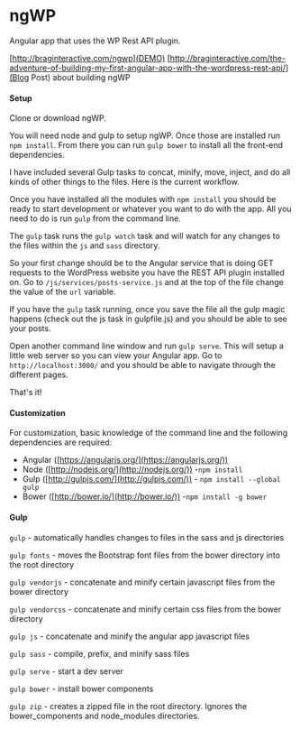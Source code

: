 ngWP
==========

Angular app that uses the WP Rest API plugin.

[http://braginteractive.com/ngwp](DEMO) 
[http://braginteractive.com/the-adventure-of-building-my-first-angular-app-with-the-wordpress-rest-api/](Blog Post) about building ngWP 


#### Setup
Clone or download ngWP.

You will need node and gulp to setup ngWP. Once those are installed run `npm install`. From there you can run `gulp bower` to install all the front-end dependencies.

I have included several Gulp tasks to concat, minify, move, inject, and do all kinds of other things to the files. Here is the current workflow. 

Once you have installed all the modules with `npm install` you should be ready to start development or whatever you want to do with the app. All you need to do is run `gulp` from the command line. 

The `gulp` task runs the `gulp watch` task and will watch for any changes to the files within the `js` and `sass` directory. 

So your first change should be to the Angular service that is doing GET requests to the WordPress website you have the REST API plugin installed on. Go to `/js/services/posts-service.js` and at the top of the file change the value of the `url` variable. 

If you have the `gulp` task running, once you save the file all the gulp magic happens (check out the js task in gulpfile.js) and you should be able to see your posts. 

Open another command line window and run `gulp serve`. This will setup a little web server so you can view your Angular app. Go to `http://localhost:3000/` and you should be able to navigate through the different pages. 

That's it!


#### Customization
For customization, basic knowledge of the command line and the following dependencies are required:

- Angular ([https://angularjs.org/](https://angularjs.org/)) 
- Node ([http://nodejs.org/](http://nodejs.org/)) -`npm install`
- Gulp ([http://gulpjs.com/](http://gulpjs.com/)) - `npm install --global gulp`
- Bower ([http://bower.io/](http://bower.io/)) -`npm install -g bower`


#### Gulp

`gulp` - automatically handles changes to files in the sass and js directories

`gulp fonts` - moves the Bootstrap font files from the bower directory into the root directory

`gulp vendorjs` - concatenate and minify certain javascript files from the bower directory 

`gulp vendorcss` - concatenate and minify certain css files from the bower directory 

`gulp js` - concatenate and minify the angular app javascript files

`gulp sass` - compile, prefix, and minify sass files

`gulp serve` - start a dev server

`gulp bower` - install bower components

`gulp zip` - creates a zipped file in the root directory. Ignores the bower_components and node_modules directories.







